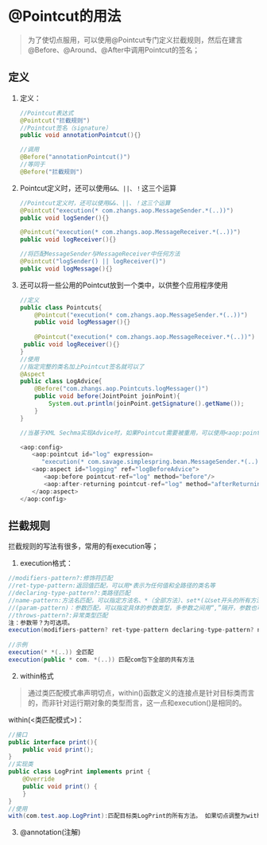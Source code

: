 # @Pointcut的用法

> 为了使切点服用，可以使用@Pointcut专门定义拦截规则，然后在建言@Before、@Around、@After中调用Pointcut的签名；

## 定义

1. 定义：

   ```java
   //Pointcut表达式
   @Pointcut("拦截规则")
   //Pointcut签名（signature）
   public void annotationPointcut(){}
   
   //调用
   @Before("annotationPointcut()")
   //等同于
   @Before("拦截规则")
   ```

   

2. Pointcut定义时，还可以使用` &&、||、！ `这三个运算

   ```java
   //Pointcut定义时，还可以使用&&、||、！这三个运算
   @Pointcut("execution(* com.zhangs.aop.MessageSender.*(..))")
   public void logSender(){}
   
   @Pointcut("execution(* com.zhangs.aop.MessageReceiver.*(..))")
   public void logReceiver(){}
   
   //将匹配MessageSender与MessageReceiver中任何方法
   @Pointcut("logSender() || logReceiver()") 
   public void logMessage(){}
   ```

   

3. 还可以将一些公用的Pointcut放到一个类中，以供整个应用程序使用

   ```java
   //定义
   public class Pointcuts{
       @Pointcut("execution(* com.zhangs.aop.MessageSender.*(..))")
       public void logMessager(){}
       
       @Pointcut("execution(* com.zhangs.aop.MessageReceiver.*(..))")
   	public void logReceiver(){}
   }
   //使用
   //指定完整的类名加上Pointcut签名就可以了
   @Aspect
   public class LogAdvice{
       @Before("com.zhangs.aop.Pointcuts.logMessager()")
       public void before(JointPoint joinPoint){
           System.out.println(joinPoint.getSignature().getName());
       }
   }
   
   //当基于XML Sechma实现Advice时，如果Pointcut需要被重用，可以使用<aop:pointcut></aop:pointcut>来声明Pointcut，然后在需要使用这个Pointcut的地方，用pointcut-ref引用就行了，如：
   
   <aop:config>
   　　<aop:pointcut id="log" expression=
         "execution(* com.savage.simplespring.bean.MessageSender.*(..))"/>
   　　<aop:aspect id="logging" ref="logBeforeAdvice">
   　　　　<aop:before pointcut-ref="log" method="before"/>
   　　　　<aop:after-returning pointcut-ref="log" method="afterReturning"/>
   　　</aop:aspect>
   </aop:config>
   ```

   

## 拦截规则

拦截规则的写法有很多，常用的有execution等；

1. execution格式：

```java
//modifiers-pattern?:修饰符匹配
//ret-type-pattern:返回值匹配，可以用*表示为任何值和全路径的类名等
//declaring-type-pattern?:类路径匹配
//name-pattern:方法名匹配，可以指定方法名、*（全部方法）、set*(以set开头的所有方法)等
//(param-pattern)：参数匹配，可以指定具体的参数类型，多参数之间用“,”隔开，参数也可以用*匹配任					意类型的参数，(..)匹配0个或多个任意参数，(*,int)匹配第一个为任意参数，第					二参数为int类型；
//throws-pattern?:异常类型匹配
注：参数带？为可选项。
execution(modifiers-pattern? ret-type-pattern declaring-type-pattern? name-pattern(param-pattern)throws-pattern?)
    
//示例
execution(* *(..)) 全匹配
execution(public * com. *(..)) 匹配com包下全部的共有方法
```

2. within格式

> 通过类匹配模式串声明切点，within()函数定义的连接点是针对目标类而言的，而非针对运行期对象的类型而言，这一点和execution()是相同的。

within(<类匹配模式>)：

```java
//接口
public interface print(){
    public void print();
}
//实现类
public class LogPrint implements print {
    @Override
    public void print() {
    }
}
//使用
with(com.test.aop.LogPrint):匹配目标类LogPrint的所有方法。 如果切点调整为within(com.test.aop.Print)，则LogPrint中的所有方法都不匹配。 而Print本身是接口，不可能实例化，所以within(com.test.aop.Print)的声明是无意义的。
```

3. @annotation(注解)

